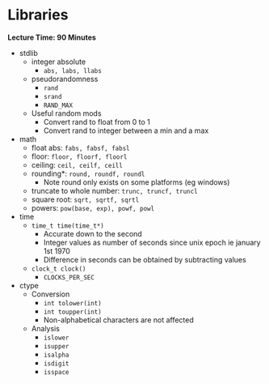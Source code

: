 # Libraries

**Lecture Time: 90 Minutes**

* stdlib
    * integer absolute
        * `abs, labs, llabs`
    * pseudorandomness
        * `rand`
        * `srand`
        * `RAND_MAX`
    * Useful random mods
        * Convert rand to float from 0 to 1
        * Convert rand to integer between a min and a max
* math
    * float abs: `fabs, fabsf, fabsl`
    * floor: `floor, floorf, floorl`
    * ceiling: `ceil, ceilf, ceill`
    * rounding*: `round, roundf, roundl`
        * Note round only exists on some platforms (eg windows)
    * truncate to whole number: `trunc, truncf, truncl`
    * square root: `sqrt, sqrtf, sqrtl`
    * powers: `pow(base, exp), powf, powl`
* time
    * `time_t time(time_t*)`
        * Accurate down to the second
        * Integer values as number of seconds since unix epoch ie january 1st 1970
        * Difference in seconds can be obtained by subtracting values
    * `clock_t clock()`
        * `CLOCKS_PER_SEC`
* ctype
    * Conversion
        * `int tolower(int)`
        * `int toupper(int)`
        * Non-alphabetical characters are not affected
    * Analysis
        * `islower`
        * `isupper`
        * `isalpha`
        * `isdigit`
        * `isspace`
